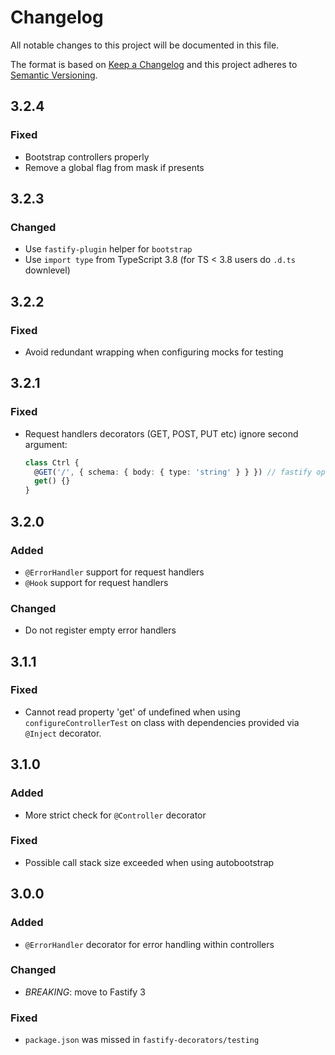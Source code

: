 # Changelog
All notable changes to this project will be documented in this file.

The format is based on [Keep a Changelog](https://keepachangelog.com/en/1.0.0/)
and this project adheres to [Semantic Versioning](https://semver.org/spec/v2.0.0.html).

## 3.2.4
### Fixed
- Bootstrap controllers properly
- Remove a global flag from mask if presents

## 3.2.3
### Changed
- Use `fastify-plugin` helper for `bootstrap`
- Use `import type` from TypeScript 3.8 (for TS < 3.8 users do `.d.ts` downlevel)

## 3.2.2
### Fixed
- Avoid redundant wrapping when configuring mocks for testing

## 3.2.1
### Fixed
- Request handlers decorators (GET, POST, PUT etc) ignore second argument:
   ```typescript
   class Ctrl {
     @GET('/', { schema: { body: { type: 'string' } } }) // fastify options were ignored
     get() {}
   }
   ```

## 3.2.0
### Added
- `@ErrorHandler` support for request handlers
- `@Hook` support for request handlers

### Changed
- Do not register empty error handlers

## 3.1.1
### Fixed
- Cannot read property 'get' of undefined when using `configureControllerTest` on class with dependencies provided via `@Inject` decorator.

## 3.1.0
### Added
- More strict check for `@Controller` decorator

### Fixed
- Possible call stack size exceeded when using autobootstrap

## 3.0.0
### Added
- `@ErrorHandler` decorator for error handling within controllers

### Changed
- *BREAKING*: move to Fastify 3

### Fixed
- `package.json` was missed in `fastify-decorators/testing`

